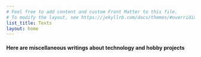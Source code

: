 ```yaml
---
# Feel free to add content and custom Front Matter to this file.
# To modify the layout, see https://jekyllrb.com/docs/themes/#overriding-theme-defaults
list_title: Texts
layout: home
---
```


#### Here are miscellaneous writings about technology and hobby projects